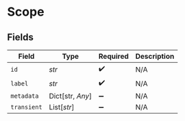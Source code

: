 # Scope


## Fields

| Field              | Type               | Required           | Description        |
| ------------------ | ------------------ | ------------------ | ------------------ |
| `id`               | *str*              | :heavy_check_mark: | N/A                |
| `label`            | *str*              | :heavy_check_mark: | N/A                |
| `metadata`         | Dict[str, *Any*]   | :heavy_minus_sign: | N/A                |
| `transient`        | List[*str*]        | :heavy_minus_sign: | N/A                |